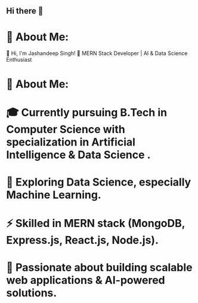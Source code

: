 ## Hi there 👋
# 💫 About Me:

👋 Hi, I'm Jashandeep Singh!
🚀 MERN Stack Developer | AI & Data Science Enthusiast

# 💫 About Me:
# 🎓 Currently pursuing B.Tech in Computer Science with specialization in Artificial Intelligence & Data Science .
# 🌱 Exploring Data Science, especially Machine Learning.
# ⚡ Skilled in MERN stack (MongoDB, Express.js, React.js, Node.js).
# 📝 Passionate about building scalable web applications & AI-powered solutions.
